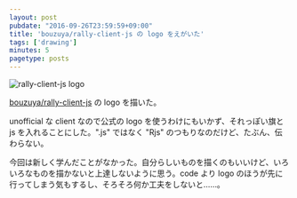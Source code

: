 ```yaml
---
layout: post
pubdate: "2016-09-26T23:59:59+09:00"
title: 'bouzuya/rally-client-js の logo をえがいた'
tags: ['drawing']
minutes: 5
pagetype: posts
---
```

![rally-client-js logo](https://cloud.githubusercontent.com/assets/1221346/18813253/fae639c8-832e-11e6-8c0c-8a5ab197883a.png)

[bouzuya/rally-client-js][] の logo を描いた。

unofficial な client なので公式の logo を使うわけにもいかず、それっぽい旗と js を入れることにした。".js" ではなく "Rjs" のつもりなのだけど、たぶん、伝わらない。

今回は新しく学んだことがなかった。自分らしいものを描くのもいいけど、いろいろなものを描かないと上達しないように思う。code より logo のほうが先に行ってしまう気もするし、そろそろ何か工夫をしないと……。

[bouzuya/rally-client-js]: https://github.com/bouzuya/rally-client-js

